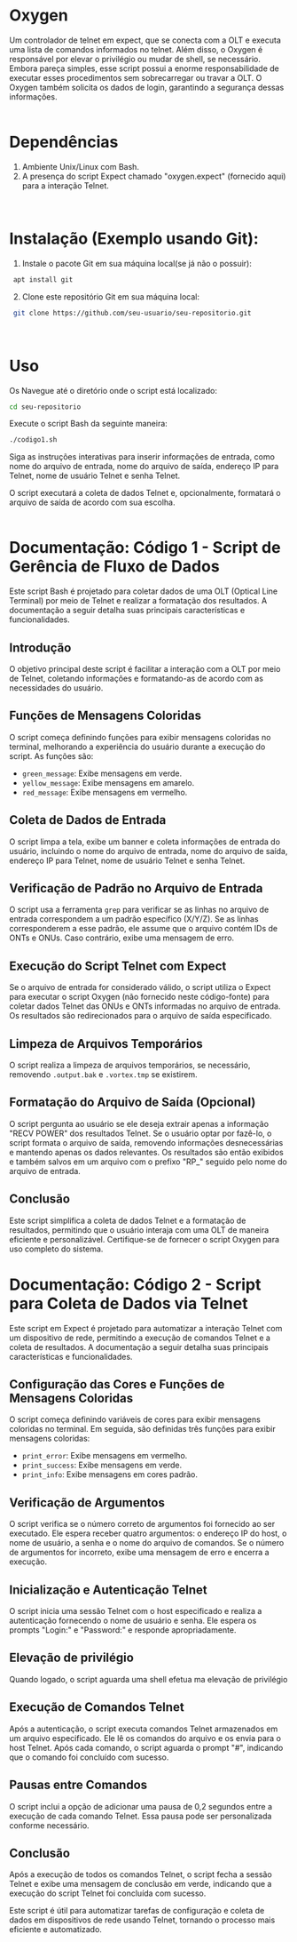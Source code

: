 # Oxygen
Um controlador de telnet em expect, que se conecta com a OLT e executa uma lista de comandos informados no telnet. Além disso, o Oxygen é responsável por elevar o privilégio ou mudar de shell, se necessário. Embora pareça simples, esse script possui a enorme responsabilidade de executar esses procedimentos sem sobrecarregar ou travar a OLT. O Oxygen também solicita os dados de login, garantindo a segurança dessas informações. 
<br><br>





# Dependências
1. Ambiente Unix/Linux com Bash.
2. A presença do script Expect chamado "oxygen.expect" (fornecido aqui) para a interação Telnet.
<br>

# Instalação (Exemplo usando Git):

1. Instale o pacote Git em sua máquina local(se já não o possuir):

  ```bash
   apt install git
  ```

2. Clone este repositório Git em sua máquina local:

  ```bash
   git clone https://github.com/seu-usuario/seu-repositorio.git
  ```
<br>

# Uso
Os
Navegue até o diretório onde o script está localizado:

  ```bash
  cd seu-repositorio
  ```

Execute o script Bash da seguinte maneira:

  ```bash
  ./codigo1.sh
  ```
Siga as instruções interativas para inserir informações de entrada, como nome do arquivo de entrada, nome do arquivo de saída, endereço IP para Telnet, nome de usuário Telnet e senha Telnet.

O script executará a coleta de dados Telnet e, opcionalmente, formatará o arquivo de saída de acordo com sua escolha.
<br><br>








# Documentação: Código 1 - Script de Gerência de Fluxo de Dados

Este script Bash é projetado para coletar dados de uma OLT (Optical Line Terminal) por meio de Telnet e realizar a formatação dos resultados. A documentação a seguir detalha suas principais características e funcionalidades.

## Introdução
O objetivo principal deste script é facilitar a interação com a OLT por meio de Telnet, coletando informações e formatando-as de acordo com as necessidades do usuário.

## Funções de Mensagens Coloridas
O script começa definindo funções para exibir mensagens coloridas no terminal, melhorando a experiência do usuário durante a execução do script. As funções são:
- `green_message`: Exibe mensagens em verde.
- `yellow_message`: Exibe mensagens em amarelo.
- `red_message`: Exibe mensagens em vermelho.

## Coleta de Dados de Entrada
O script limpa a tela, exibe um banner e coleta informações de entrada do usuário, incluindo o nome do arquivo de entrada, nome do arquivo de saída, endereço IP para Telnet, nome de usuário Telnet e senha Telnet.

## Verificação de Padrão no Arquivo de Entrada
O script usa a ferramenta `grep` para verificar se as linhas no arquivo de entrada correspondem a um padrão específico (X/Y/Z). Se as linhas corresponderem a esse padrão, ele assume que o arquivo contém IDs de ONTs e ONUs. Caso contrário, exibe uma mensagem de erro.

## Execução do Script Telnet com Expect
Se o arquivo de entrada for considerado válido, o script utiliza o Expect para executar o script Oxygen (não fornecido neste código-fonte) para coletar dados Telnet das ONUs e ONTs informadas no arquivo de entrada. Os resultados são redirecionados para o arquivo de saída especificado.

## Limpeza de Arquivos Temporários
O script realiza a limpeza de arquivos temporários, se necessário, removendo `.output.bak` e `.vortex.tmp` se existirem.

## Formatação do Arquivo de Saída (Opcional)
O script pergunta ao usuário se ele deseja extrair apenas a informação "RECV POWER" dos resultados Telnet. Se o usuário optar por fazê-lo, o script formata o arquivo de saída, removendo informações desnecessárias e mantendo apenas os dados relevantes. Os resultados são então exibidos e também salvos em um arquivo com o prefixo "RP_" seguido pelo nome do arquivo de entrada.

## Conclusão
Este script simplifica a coleta de dados Telnet e a formatação de resultados, permitindo que o usuário interaja com uma OLT de maneira eficiente e personalizável. Certifique-se de fornecer o script Oxygen para uso completo do sistema.

# Documentação: Código 2 - Script para Coleta de Dados via Telnet

Este script em Expect é projetado para automatizar a interação Telnet com um dispositivo de rede, permitindo a execução de comandos Telnet e a coleta de resultados. A documentação a seguir detalha suas principais características e funcionalidades.

## Configuração das Cores e Funções de Mensagens Coloridas
O script começa definindo variáveis de cores para exibir mensagens coloridas no terminal. Em seguida, são definidas três funções para exibir mensagens coloridas:
- `print_error`: Exibe mensagens em vermelho.
- `print_success`: Exibe mensagens em verde.
- `print_info`: Exibe mensagens em cores padrão.

## Verificação de Argumentos
O script verifica se o número correto de argumentos foi fornecido ao ser executado. Ele espera receber quatro argumentos: o endereço IP do host, o nome de usuário, a senha e o nome do arquivo de comandos. Se o número de argumentos for incorreto, exibe uma mensagem de erro e encerra a execução.

## Inicialização e Autenticação Telnet
O script inicia uma sessão Telnet com o host especificado e realiza a autenticação fornecendo o nome de usuário e senha. Ele espera os prompts "Login:" e "Password:" e responde apropriadamente.

## Elevação de privilégio
Quando logado, o script aguarda uma shell efetua ma elevação de privilégio 

## Execução de Comandos Telnet
Após a autenticação, o script executa comandos Telnet armazenados em um arquivo especificado. Ele lê os comandos do arquivo e os envia para o host Telnet. Após cada comando, o script aguarda o prompt "#", indicando que o comando foi concluído com sucesso.

## Pausas entre Comandos
O script inclui a opção de adicionar uma pausa de 0,2 segundos entre a execução de cada comando Telnet. Essa pausa pode ser personalizada conforme necessário.

## Conclusão
Após a execução de todos os comandos Telnet, o script fecha a sessão Telnet e exibe uma mensagem de conclusão em verde, indicando que a execução do script Telnet foi concluída com sucesso.

Este script é útil para automatizar tarefas de configuração e coleta de dados em dispositivos de rede usando Telnet, tornando o processo mais eficiente e automatizado.
